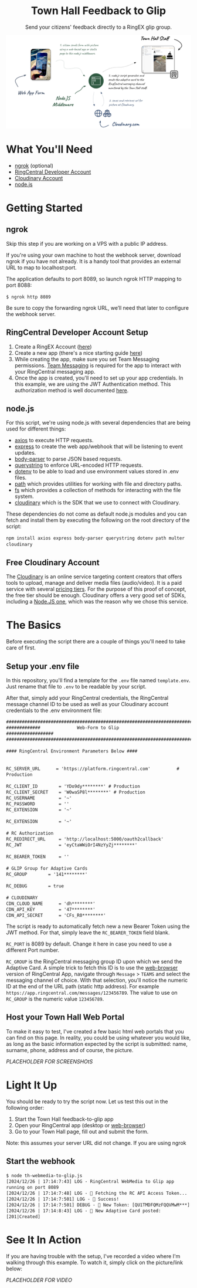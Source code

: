 <div align="center">
  
# Town Hall Feedback to Glip
Send your citizens' feedback directly to a RingEX glip group.


<img src="https://raw.githubusercontent.com/fleitao/the-ringcentral-collection/2b84794050cb961264d22b127a305ed788e84230/town-hall-feedback-to-glip/resources/th-flow-diagram.jpg" align="center">


</div>

# What You'll Need

* [ngrok](https://ngrok.com/) (optional)
* [RingCentral Developer Account](https://developers.ringcentral.com/login.html#/)
* [Cloudinary Account](https://cloudinary.com/)
* [node.js](https://nodejs.org/)


# Getting Started

## ngrok

Skip this step if you are working on a VPS with a public IP address.

If you're using your own machine to host the webhook server, download ngrok if you have not already. It is a handy tool that provides an external URL to map to localhost:port. 

The application defaults to port 8089, so launch ngrok HTTP mapping to port 8088:

```$ ngrok http 8089```

Be sure to copy the forwarding ngrok URL, we’ll need that later to configure the webhook server.

## RingCentral Developer Account Setup

1. Create a RingEX Account ([here](https://app.ringcentral.com/signup))
2. Create a new app (there's a nice starting guide [here](https://developers.ringcentral.com/guide/voice/quick-start))
3. While creating the app, make sure you set Team Messaging permissions. [Team Messaging](https://developers.ringcentral.com/guide/team-messaging) is required for the app to interact with your RingCentral messaging app.
3. Once the app is created, you'll need to set up your app credentials. In this example, we are using the JWT Authentication method. This authorization method is well documented [here](https://developers.ringcentral.com/guide/authentication/jwt/create-jwt).

## node.js

For this script, we're using node.js with several dependencies that are being used for different things:

* [axios](https://axios-http.com/) to execute HTTP requests.
* [express](https://expressjs.com/) to create the web app/webhook that will be listening to event updates.
* [body-parser](https://www.npmjs.com/package/body-parser) to parse JSON based requests.
* [querystring](https://nodejs.org/api/querystring.html) to enforce URL-encoded HTTP requests.
* [dotenv](https://www.npmjs.com/package/dotenv) to be able to load and use environment values stored in .env files.
* [path](https://nodejs.org/docs/latest/api/path.html) which provides utilities for working with file and directory paths.
* [fs](https://nodejs.org/api/fs.html) which provides a collection of methods for interacting with the file system.
* [cloudinary](https://www.npmjs.com/package/cloudinary) which is the SDK that we use to connect with Cloudinary.


These dependencies do not come as default node.js modules and you can fetch and install them by executing the following on the root directory of the script:

```npm install axios express body-parser querystring dotenv path multer cloudinary```

## Free Cloudinary Account

The [Cloudinary](https://cloudinary.com/) is an online service targeting content creators that offers tools to upload, manage and deliver media files (audio/video). It is a paid service with several [pricing tiers](https://cloudinary.com/pricing). For the purpose of this proof of concept, the free tier should be enough. Cloudinary offers a very good set of SDKs, including a [Node.JS one](https://cloudinary.com/documentation/node_integration#landingpage), which was the reason why we chose this service.


# The Basics

Before executing the script there are a couple of things you'll need to take care of first.

## Setup your .env file

In this repository, you'll find a template for the `.env` file named `template.env`. Just rename that file to `.env` to be readable by your script.

After that, simply add your RingCentral credentials, the RingCentral message channel ID to be used as well as your Cloudinary account credentials to the .env environment file:


 ```
###########################################################################
#############              Web-Form to Glip              ##################
###########################################################################

#### RingCentral Environment Parameters Below ####


RC_SERVER_URL      = 'https://platform.ringcentral.com'          # Production

RC_CLIENT_ID        = 'YDo9dy********' # Production
RC_CLIENT_SECRET    = 'W0waSP8l********' # Production
RC_USERNAME         = '~'
RC_PASSWORD         = ''
RC_EXTENSION        = '~'

RC_EXTENSION        = '~'

# RC Authorization
RC_REDIRECT_URL     = 'http://localhost:5000/oauth2callback'
RC_JWT              = 'eyCtaWWiOrI4NzYyZj********'

RC_BEARER_TOKEN     = ''

# GLIP Group for Adaptive Cards
RC_GROUP        = '141********'

RC_DEBUG        = true

# CLOUDINARY
CDN_CLOUD_NAME      = 'dh********'
CDN_API_KEY         = '47********'
CDN_API_SECRET      = 'CFs_R0********'
```

The script is ready to automatically fetch new a new Bearer Token using the JWT method. For that, simply leave the `RC_BEARER_TOKEN` field blank.

`RC_PORT` is 8089 by default. Change it here in case you need to use a different Port number.

`RC_GROUP` is the RingCentral messaging group ID upon which we send the Adaptive Card. A simple trick to fetch this ID is to use the [web-browser](https://app.ringcentral.com/) version of RingCentral App, navigate through `Message` > `TEAMS` and select the messaging channel of choice. With that selection, you'll notice the numeric ID at the end of the URL path (static http address). For example `https://app.ringcentral.com/messages/123456789`. The value to use on `RC_GROUP` is the numeric value `123456789`.

## Host your Town Hall Web Portal

To make it easy to test, I've created a few basic html web portals that you can find on this page. In reality, you could be using whatever you would like, as long as the basic information expected by the script is submitted: name, surname, phone, address and of course, the picture.


*PLACEHOLDER FOR SCREENSHOtS*


# Light It Up

You should be ready to try the script now. Let us test this out in the following order:

1. Start the Town Hall feedback-to-glip app
2. Open your RingCentral app (desktop or [web-browser](https://app.ringcentral.com/))
3. Go to your Town Hall page, fill out and submit the form.

Note: this assumes your server URL did not change. If you are using ngrok

## Start the webhook

```
$ node th-webmedia-to-glip.js 
[2024/12/26 | 17:14:7:43] LOG - RingCentral WebMedia to Glip app running on port 8089
[2024/12/26 | 17:14:7:48] LOG - 🔐 Fetching the RC API Access Token...
[2024/12/26 | 17:14:7:501] LOG - 🔐 Success!
[2024/12/26 | 17:14:7:501] DEBUG - 🔐 New Token: [QU1TMDFQMzFQQVMwM***]
[2024/12/26 | 17:14:8:43] LOG - 📩 New Adaptive Card posted: [201|Created]
```



# See It In Action
If you are having trouble with the setup, I've recorded a video where I'm walking through this example. To watch it, simply click on the picture/link below:

*PLACEHOLDER FOR VIDEO*

<!--
[![huepresence](https://raw.githubusercontent.com/fleitao/the-ringcentral-collection/main/hue-light-presence-indicator/resources/hue_presence_demo_cover.png)](https://youtu.be/w--DD7qJFSg)
-->
